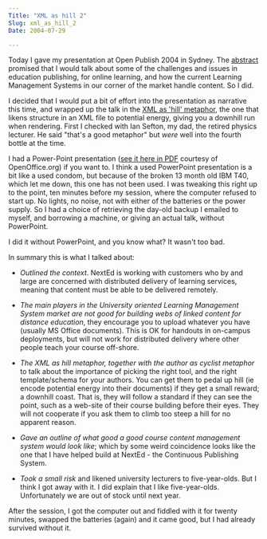 ```yaml
---
Title: "XML as hill 2"
Slug: xml_as_hill_2
Date: 2004-07-29

---
```

Today I gave my presentation at Open Publish 2004 in Sydney. The
[abstract](http://www.openpublish.com.au/program.asp?myCategory=PresentationDetail&myPresID=139)
promised that I would talk about some of the challenges and issues in
education publishing, for online learning, and how the current Learning
Management Systems in our corner of the market handle content. So I did.

I decided that I would put a bit of effort into the presentation as
narrative this time, and wrapped up the talk in the [XML as 'hill'
metaphor](blog/2004/05/03/potentialenergy), the one that likens
structure in an XML file to potential energy, giving you a downhill run
when rendering. First I checked with Ian Sefton, my dad, the retired
physics lecturer. He said "that's a good metaphor" but *were* well into
the fourth bottle at the time.

I had a Power-Point presentation ([see it here in
PDF](2004/EducationalPublishing.pdf) courtesy of OpenOffice.org) if you
want to. I think a used PowerPoint presentation is a bit like a used
condom, but because of the broken 13 month old IBM T40, which let me
down, this one has not been used. I was tweaking this right up to the
point, ten minutes before my session, where the computer refused to
start up. No lights, no noise, not with either of the batteries or the
power supply. So I had a choice of retrieving the day-old backup I
emailed to myself, and borrowing a machine, or giving an actual talk,
without PowerPoint.

I did it without PowerPoint, and you know what? It wasn't too bad.

In summary this is what I talked about:

-   *Outlined the context*. NextEd is working with customers who by and
    large are concerned with distributed delivery of learning services,
    meaning that content must be able to be delivered remotely.

<!-- -->

-   *The main players in the University oriented Learning Management
    System market are not good for building webs of linked content for
    distance education*, they encourage you to upload whatever you have
    (usually MS Office documents). This is OK for handouts in on-campus
    deployments, but will not work for distributed delivery where other
    people teach your course off-shore.

<!-- -->

-   *The XML as hill metaphor, together with the author as cyclist
    metaphor* to talk about the importance of picking the right tool,
    and the right template/schema for your authors. You can get them to
    pedal up hill (ie encode potential energy into their documents) if
    they get a small reward; a downhill coast. That is, they will follow
    a standard if they can see the point, such as a web-site of their
    course building before their eyes. They will not cooperate if you
    ask them to climb too steep a hill for no apparent reason.

<!-- -->

-   *Gave an outline of what good a good course content management
    system would look like*; which by some weird coincidence looks like
    the one that I have helped build at NextEd - the Continuous
    Publishing System.

<!-- -->

-   *Took a small risk* and likened university lecturers to
    five-year-olds. But I think I got away with it. I did explain that I
    like five-year-olds. Unfortunately we are out of stock until next
    year.

After the session, I got the computer out and fiddled with it for twenty
minutes, swapped the batteries (again) and it came good, but I had
already survived without it.
